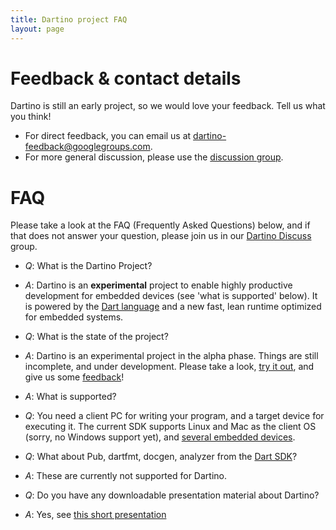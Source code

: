 ```yaml
---
title: Dartino project FAQ
layout: page
---
```


# Feedback & contact details

Dartino is still an early project, so we would love your feedback. Tell us what
you think!

* For direct feedback, you can email us at
[dartino-feedback@googlegroups.com](mailto:dartino-feedback@googlegroups.com).
* For more general discussion, please use the
[discussion group](https://groups.google.com/forum/#!forum/dartino-discuss).

# FAQ

Please take a look at the FAQ (Frequently Asked Questions) below, and if that
does not answer your question, please join us in our [Dartino
Discuss](https://groups.google.com/forum/#!forum/dartino-discuss) group.

* *Q*: What is the Dartino Project?

* *A*: Dartino is an **experimental** project to enable highly productive
 development for embedded devices (see 'what is supported' below). It is
 powered by the [Dart
 language](https://www.dartlang.org/docs/dart-up-and-running/ch02.html) and a
 new fast, lean runtime optimized for embedded systems.

* *Q*:  What is the state of the project?
* *A*: Dartino is an experimental project in the alpha phase. Things are
 still incomplete, and under development. Please take a look, [try it
 out](/getting-started/), and give us some [feedback](feedback.html)!

* *A*: What is supported?
* *Q*: You need a client PC for writing your program, and a target device for
 executing it. The current SDK supports Linux and Mac as the client OS (sorry,
 no Windows support yet), and [several embedded devices](/getting-started/).

* *Q*: What about Pub, dartfmt, docgen, analyzer from the [Dart
 SDK](https://www.dartlang.org/tools/sdk/)?
* *A*: These are currently not supported for Dartino.

* *Q*: Do you have any downloadable presentation material about Dartino?
* *A*: Yes, see <a href="/downloads/Dartino-Modern-Embedded-Programming.pdf"
target="blank" onclick="ga('send', 'event', 'Downloads',
'Dartino-Modern-Embedded-Programming.pdf');">this short presentation</a>
